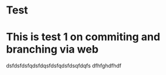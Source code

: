 # Test
# This is test 1 on commiting and branching via web
dsfdsfdsfqdsfdqsfdsfqdsfdsqfdqfs
dfhfghdfhdf
